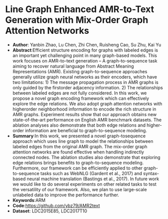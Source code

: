 # Line Graph Enhanced AMR-to-Text Generation with Mix-Order Graph Attention Networks
* **Author**: Yanbin Zhao, Lu Chen, Zhi Chen, Ruisheng Cao, Su Zhu, Kai Yu
* **Abstract**:Efficient structure encoding for graphs with labeled edges is an important yet challenging point in many graph-based models. This work focuses on AMR-to-text generation – A graph-to-sequence task aiming to recover natural language from Abstract Meaning Representations (AMR). Existing graph-to-sequence approaches generally utilize graph neural networks as their encoders, which have two limitations: 1) The message propagation process in AMR graphs is only guided by the firstorder adjacency information. 2) The relationships between labeled edges are not fully considered. In this work, we propose a novel graph encoding framework which can effectively explore the edge relations. We also adopt graph attention networks with higherorder neighborhood information to encode the rich structure in AMR graphs. Experiment results show that our approach obtains new state-of-the-art performance on English AMR benchmark datasets. The ablation analyses also demonstrate that both edge relations and higher-order information are beneficial to graph-to-sequence modeling.
* **Summary**:In this work, we presented a novel graph-tosequence approach which uses line graph to model the relationships between labeled edges from the original AMR graph. The mix-order graph attention networks are found effective when handling indirectly connected nodes. The ablation studies also demonstrate that exploring edge relations brings benefits to graph-to-sequence modeling. Furthermore, our framework can be efficiently applied to other graph-to-sequence tasks such as WebNLG (Gardent et al., 2017) and syntax-based neural machine translation (Bastings et al., 2017). In future work we would like to do several experiments on other related tasks to test the versatility of our framework. Also, we plan to use large-scale unlabeled data to improve the performance further.
* **Keywords**:ARM
* **Code**:https://github.com/ybz79/AMR2text
* **Dataset**: LDC2015E85, LDC2017T10